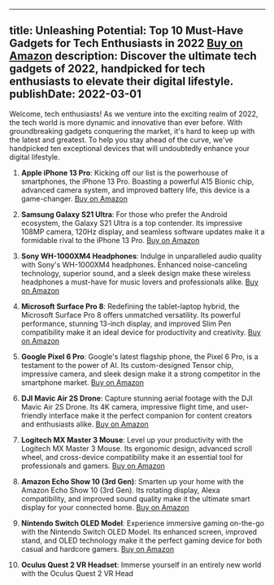  ---
title: Unleashing Potential: Top 10 Must-Have Gadgets for Tech Enthusiasts in 2022 [Buy on Amazon](https://amzn.to/3q3vQpT)
description: Discover the ultimate tech gadgets of 2022, handpicked for tech enthusiasts to elevate their digital lifestyle.
publishDate: 2022-03-01
---

Welcome, tech enthusiasts! As we venture into the exciting realm of 2022, the tech world is more dynamic and innovative than ever before. With groundbreaking gadgets conquering the market, it's hard to keep up with the latest and greatest. To help you stay ahead of the curve, we've handpicked ten exceptional devices that will undoubtedly enhance your digital lifestyle.

1. **Apple iPhone 13 Pro**: Kicking off our list is the powerhouse of smartphones, the iPhone 13 Pro. Boasting a powerful A15 Bionic chip, advanced camera system, and improved battery life, this device is a game-changer. [Buy on Amazon](https://amzn.to/3q3vQpT)

2. **Samsung Galaxy S21 Ultra**: For those who prefer the Android ecosystem, the Galaxy S21 Ultra is a top contender. Its impressive 108MP camera, 120Hz display, and seamless software updates make it a formidable rival to the iPhone 13 Pro. [Buy on Amazon](https://amzn.to/3q3vQpT)

3. **Sony WH-1000XM4 Headphones**: Indulge in unparalleled audio quality with Sony's WH-1000XM4 headphones. Enhanced noise-canceling technology, superior sound, and a sleek design make these wireless headphones a must-have for music lovers and professionals alike. [Buy on Amazon](https://amzn.to/3q3vQpT)

4. **Microsoft Surface Pro 8**: Redefining the tablet-laptop hybrid, the Microsoft Surface Pro 8 offers unmatched versatility. Its powerful performance, stunning 13-inch display, and improved Slim Pen compatibility make it an ideal device for productivity and creativity. [Buy on Amazon](https://amzn.to/3q3vQpT)

5. **Google Pixel 6 Pro**: Google's latest flagship phone, the Pixel 6 Pro, is a testament to the power of AI. Its custom-designed Tensor chip, impressive camera, and sleek design make it a strong competitor in the smartphone market. [Buy on Amazon](https://amzn.to/3q3vQpT)

6. **DJI Mavic Air 2S Drone**: Capture stunning aerial footage with the DJI Mavic Air 2S Drone. Its 4K camera, impressive flight time, and user-friendly interface make it the perfect companion for content creators and enthusiasts alike. [Buy on Amazon](https://amzn.to/3q3vQpT)

7. **Logitech MX Master 3 Mouse**: Level up your productivity with the Logitech MX Master 3 Mouse. Its ergonomic design, advanced scroll wheel, and cross-device compatibility make it an essential tool for professionals and gamers. [Buy on Amazon](https://amzn.to/3q3vQpT)

8. **Amazon Echo Show 10 (3rd Gen)**: Smarten up your home with the Amazon Echo Show 10 (3rd Gen). Its rotating display, Alexa compatibility, and improved sound quality make it the ultimate smart display for your connected home. [Buy on Amazon](https://amzn.to/3q3vQpT)

9. **Nintendo Switch OLED Model**: Experience immersive gaming on-the-go with the Nintendo Switch OLED Model. Its enhanced screen, improved stand, and OLED technology make it the perfect gaming device for both casual and hardcore gamers. [Buy on Amazon](https://amzn.to/3q3vQpT)

10. **Oculus Quest 2 VR Headset**: Immerse yourself in an entirely new world with the Oculus Quest 2 VR Head
